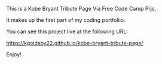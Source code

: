 This is a Kobe Bryant Tribute Page Via Free Code Camp Prjs.

It makes up the first part of my coding portfoliio.

You can see this project live at the following URL: 

https://kgoldsby22.github.io/kobe-bryant-tribute-page/

Enjoy!
